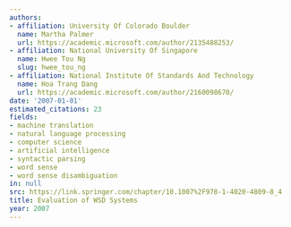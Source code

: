 ```yaml
---
authors:
- affiliation: University Of Colorado Boulder
  name: Martha Palmer
  url: https://academic.microsoft.com/author/2135488253/
- affiliation: National University Of Singapore
  name: Hwee Tou Ng
  slug: hwee_tou_ng
- affiliation: National Institute Of Standards And Technology
  name: Hoa Trang Dang
  url: https://academic.microsoft.com/author/2160098670/
date: '2007-01-01'
estimated_citations: 23
fields:
- machine translation
- natural language processing
- computer science
- artificial intelligence
- syntactic parsing
- word sense
- word sense disambiguation
in: null
src: https://link.springer.com/chapter/10.1007%2F978-1-4020-4809-8_4
title: Evaluation of WSD Systems
year: 2007
---
```

